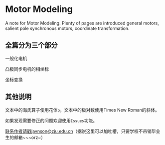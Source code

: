 # Motor Modeling
A note for Motor Modeling. Plenty of pages are introduced general motors, salient pole synchronous motors, coordinate transformation.

## 全篇分为三个部分

一般化电机

凸极同步电机的相坐标

坐标变换

## 其他说明

文本中的海氏算子使用花体`p`，文本中的极对数使用Times New Roman的斜体。

如果发现需要修正的问题欢迎使用`Issues`功能。

联系作者请戳javnson@zju.edu.cn（据说这里可以加吐槽，只要学校不吊销毕业生的邮箱~~~orz~）


